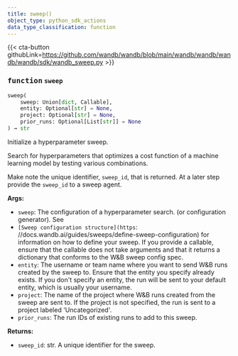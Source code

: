 ```yaml
---
title: sweep()
object_type: python_sdk_actions
data_type_classification: function
---
```


{{< cta-button githubLink=https://github.com/wandb/wandb/blob/main/wandb/wandb/wandb/wandb/sdk/wandb_sweep.py >}}




### <kbd>function</kbd> `sweep`

```python
sweep(
    sweep: Union[dict, Callable],
    entity: Optional[str] = None,
    project: Optional[str] = None,
    prior_runs: Optional[List[str]] = None
) → str
```

Initialize a hyperparameter sweep. 

Search for hyperparameters that optimizes a cost function of a machine learning model by testing various combinations. 

Make note the unique identifier, `sweep_id`, that is returned. At a later step provide the `sweep_id` to a sweep agent. 



**Args:**
 
 - `sweep`:  The configuration of a hyperparameter search.  (or configuration generator). See 
 - `[Sweep configuration structure](https`: //docs.wandb.ai/guides/sweeps/define-sweep-configuration) for information on how to define your sweep. If you provide a callable, ensure that the callable does not take arguments and that it returns a dictionary that conforms to the W&B sweep config spec. 
 - `entity`:  The username or team name where you want to send W&B  runs created by the sweep to. Ensure that the entity you  specify already exists. If you don't specify an entity,  the run will be sent to your default entity,  which is usually your username. 
 - `project`:  The name of the project where W&B runs created from  the sweep are sent to. If the project is not specified, the  run is sent to a project labeled 'Uncategorized'. 
 - `prior_runs`:  The run IDs of existing runs to add to this sweep. 



**Returns:**
 
 - `sweep_id`:  str. A unique identifier for the sweep. 
